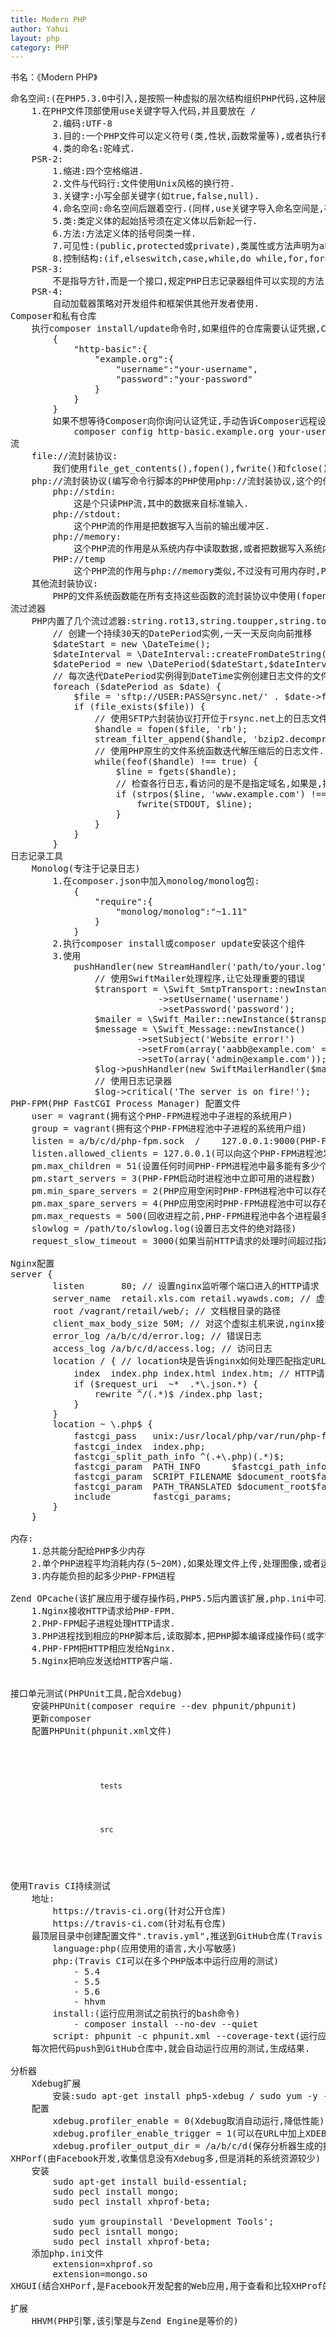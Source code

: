 ```yaml
---
title: Modern PHP
author: Yahui
layout: php
category: PHP
---
```



书名：《Modern PHP》

<pre style="text-align: left;">
命名空间:(在PHP5.3.0中引入,是按照一种虚拟的层次结构组织PHP代码,这种层次结构类似操作系统中文件系统的目录结构)
	1.在PHP文件顶部使用use关键字导入代码,并且要放在<?php标签或命名空间声明语句之后.
	2.使用use关键字导入代码时无需在开头加上\符号,因为PHP假定导入的是完全限定的命名空间.
	3.use关键字必须出现在全局作用域中(即不能在类或函数中),因为这个关键字在编译时使用.不过,use关键字可以在命名空间声明语句之后使用,导入其他命名空间中的代码.
	4.PHP5.6开始可以导入函数和常亮,不过要调整use语句.
		导入函数:use func Namespace\functionName;
		导入常量:use constant Namespace\CONST_NAME;
		(函数和常亮的别名与类别名的创建方式一样)
	命名空间注意事项:
		1.尽量避免使用简短的导入语法(use Namespace\a,Namespace\b,Namespace\c...)
		2.尽量一个文件定义一个类
		3.有些代码可能没有命名空间,这些代码在全局命名空间中.(PHP原生的Exception类就是如此),此时需要在类(Exception)名称前加上\前缀,就是声明需要在全局命名空间中查找.
性状:
	PHP5.4.0引入的新概念,是类的部分实现(即常量,属性和方法),可以混入一个或多个现有的PHP类中.性状有两个作用:表明类可以做什么(像是接口);提供模块化实现(像是类).比如两个无关的类,具有相同的实现方法.
	实现:
		trait MyTrait{
			// 这里是性状的实现
		} // 只需定义实现功能的属性和方法,其他都不需要.
		class MyClass{
			use MyTrait;
			// 这里是类的实现
		}
		注:PHP解释器在编译时会把性状复制粘贴到类的定义体中,但是不会处理这个操作引入的不兼容问题.如果性状假定类中有特定的属性或方法(在性状中没有定义),要确保相应的类中有对应的属性和方法.
生成器:
	PHP5.5.0引入功能,其实就是PHP函数,只不过生成器从不返回值,只产出值.其优雅体现在,每次产出一个值后,生成器的内部状态都会停顿,向生成器请求下一个值时,内部状态又会恢复,内部状态会一直在停顿和恢复之间切换,知道抵达函数定义体的末尾或遇到空的return;为止.
	注:
		读取一个4GB的CSV,服务器允许PHP使用1GB内存方法:
		function getContent ($file) {
			$handle = fopen($file, 'rb');
			if (false === $handle) {
				return;
			}
			while (false === feof($handle)) {
				yield fgetcsv($handle);
			}
			fclose($handle);
		}
		foreach (getContent('data.csv') as $row) {
			print_r($row);
		}
		(迭代大型数据集或数列时最适合使用生成器,因为这样占用的系统内存量级少.)
闭包:(是对象)
	在创建时封装周围状态的函数,即便闭包所在的环境不存在了,闭包重封装的状态依然存在.
匿名函数:
	没有名称的函数,匿名函数可以赋值给比那辆,还能像其他任何PHP对象那样传递.
(理论上讲,闭包和匿名函数是不同的概念,不过PHP将其视作相同的概念.)
	function getMoney() {
		$rmb = 1;
		$dollar = 6;
		$func = function() use ($rmb) {	
		    echo $rmb;
		    echo $dollar; // 报错,找不到变量
		};
		$func();
	}
字节码缓存(Zend OPcache):
	PHP是解释型语言,PHP解释器执行PHP脚本时会解析PHP脚本代码,把PHP代码编译成一系列Zend操作码,然后执行字节码.
	执行./configure命令时加上 --enable-opcache
	加载扩展:zend_extension = /path/to/opcache.so
代码风格规范:
	PSR-1:
		1.标签:<?php ?> / <??>
		2.编码:UTF-8
		3.目的:一个PHP文件可以定义符号(类,性状,函数常量等),或者执行有副作用的操作(生成结果或处理数据),但不能通知做这两件事.
		4.类的命名:驼峰式.
	PSR-2:
		1.缩进:四个空格缩进.
		2.文件与代码行:文件使用Unix风格的换行符.
		3.关键字:小写全部关键字(如true,false,null).
		4.命名空间:命名空间后跟着空行.(同样,use关键字导入命名空间是,在一系列use后也加一个空行)
		5.类:类定义体的起始括号须在定义体以后新起一行.
		6.方法:方法定义体的括号同类一样.
		7.可见性:(public,protected或private),类属性或方法声明为abstract或final时必须放在可见性之前.如果声明为static,必须放在可见性之后.
		8.控制结构:(if,elseswitch,case,while,do while,for,foreach,try,catch等),后有一对圆括号,起始圆括号后不能有空格,结束圆括号之前不能有空格.控制结构的起始括号须与控制结构关键字同行,控制结构关键字后面的结束括号必须单独一行.
	PSR-3:
		不是指导方针,而是一个接口,规定PHP日志记录器组件可以实现的方法.
	PSR-4:
		自动加载器策略对开发组件和框架供其他开发者使用.
Composer和私有仓库
	执行composer install/update命令时,如果组件的仓库需要认证凭据,Composer会提醒你.Composer还会询问你是否把仓库的认证凭据保存在本地的auth.json文件(和composer.json文件放在同一级目录中).下面是auth.json文件的内容示例:
		{
			"http-basic":{
				"example.org":{
					"username":"your-username",
					"password":"your-password"
				}
			}
		}
		如果不想等待Composer向你询问认证凭证,手动告诉Composer远程设备的认证凭据,可以使用:
			composer config http-basic.example.org your-username your-password
流
	file://流封装协议:
		我们使用file_get_contents(),fopen(),fwrite()和fclose()函数读写文件系统.因为PHP默认使用的流封装协议是file://.
	php://流封装协议(编写命令行脚本的PHP使用php://流封装协议,这个的作用是与PHP脚本的标准输出和标准错误文件描述符通信):
		php://stdin:
			这是个只读PHP流,其中的数据来自标准输入.
		php://stdout:
			这个PHP流的作用是把数据写入当前的输出缓冲区.
		php://memory:
			这个PHP流的作用是从系统内存中读取数据,或者把数据写入系统内存.(这个PHP流的缺点是,可用内存是有限的,使用php://temp流更安全)
		PHP://temp
			这个PHP流的作用与php://memory类似,不过没有可用内存时,PHP会把数据写入临时文件.
	其他流封装协议:
		PHP的文件系统函数能在所有支持这些函数的流封装协议中使用(fopen(),fgets(),fputs(),feof()和fclose()),并非仅仅是处理文件系统中的文件.
流过滤器
	PHP内置了几个流过滤器:string.rot13,string.toupper,string.tolower和string.strip_tags.这些过滤器基本上没什么用,要使用自定义的过滤器.
		// 创建一个持续30天的DatePeriod实例,一天一天反向向前推移
		$dateStart = new \DateTeime();
		$dateInterval = \DateInterval::createFromDateString('-1 daty');
		$datePeriod = new \DatePeriod($dateStart,$dateInterval,30);
		// 每次迭代DatePeriod实例得到DateTime实例创建日志文件的文件名
		foreach ($datePeriod as $date) {
			$file = 'sftp://USER:PASS@rsync.net/' . $date->format('Y-m-d') . '.log.bz2';
			if (file_exists($file)) {
				// 使用SFTP六封装协议打开位于rsync.net上的日志文件流资源.吧bzip2.decompression流过滤器附加在日志文件流资源上,实时解压缩bzip2格式的日志文件.
				$handle = fopen($file, 'rb');
				stream_filter_append($handle, 'bzip2.decompress');
				// 使用PHP原生的文件系统函数迭代解压缩后的日志文件.
				while(feof($handle) !== true) {
					$line = fgets($handle);
					// 检查各行日志,看访问的是不是指定域名,如果是,把这一行日志写入标准输出.
					if (strpos($line, 'www.example.com') !== false) {
						fwrite(STDOUT, $line);
					}
				}
			}
		}
日志记录工具
	Monolog(专注于记录日志)
		1.在composer.json中加入monolog/monolog包:
			{
				"require":{
					"monolog/monolog":"~1.11"
				}
			}
		2.执行composer install或composer update安装这个组件
		3.使用
			<?php
				// 使用Composer自动加载器
				require 'path/to/vendor/autoload.php'
				// 导入Monolog的命名空间
				use Monolog\Logger;
				use Monolog\Handler\StreamHandler;
				use Monolog\Handler\SwiftMailerHandler;
				// 设置Monolog提供的日志记录器
				$log = new Logger('my-app-name');
				// Monolog就会记录Logger::WARNING及以上等级的日志消息并写入path/to/your.log文件
				$log->pushHandler(new StreamHandler('path/to/your.log', Logger::WARNING));
				// 使用SwiftMailer处理程序,让它处理重要的错误
				$transport = \Swift_SmtpTransport::newInstance('smtp.example.com', 587)
							->setUsername('username')
							->setPassword('password');
				$mailer = \Swift_Mailer::newInstance($transport);
				$message = \Swift_Message::newInstance()
						->setSubject('Website error!')
						->setFrom(array('aabb@example.com' => 'Yan'))
						->setTo(array('admin@example.com'));
				$log->pushHandler(new SwiftMailerHandler($mailer, $message, Looger::CRITICAL));
				// 使用日志记录器
				$log->critical('The server is on fire!');
PHP-FPM(PHP FastCGI Process Manager) 配置文件
	user = vagrant(拥有这个PHP-FPM进程池中子进程的系统用户)
	group = vagrant(拥有这个PHP-FPM进程池中子进程的系统用户组)
	listen = a/b/c/d/php-fpm.sock  /    127.0.0.1:9000(PHP-FPM进程池监听的IP地址和端口号,如果在同一台机器可以使用sock监听)
	listen.allowed_clients = 127.0.0.1(可以向这个PHP-FPM进程池发送请求的IP地址,一个或者多个)
	pm.max_children = 51(设置任何时间PHP-FPM进程池中最多能有多少个进程)
	pm.start_servers = 3(PHP-FPM启动时进程池中立即可用的进程数)
	pm.min_spare_servers = 2(PHP应用空闲时PHP-FPM进程池中可以存在的进程数量最小值)
	pm.max_spare_servers = 4(PHP应用空闲时PHP-FPM进程池中可以存在的进程数量最大值)
	pm.max_requests = 500(回收进程之前,PHP-FPM进程池中各个进程最多能处理的HTTP请求数量)
	slowlog = /path/to/slowlog.log(设置日志文件的绝对路径)
	request_slow_timeout = 3000(如果当前HTTP请求的处理时间超过指定的值,就把请求写入日志中)

Nginx配置
server {
   	  	listen       80; // 设置nginx监听哪个端口进入的HTTP请求
    	server_name  retail.xls.com retail.wyawds.com; // 虚拟主机的域名
      	root /vagrant/retail/web/; // 文档根目录的路径
      	client_max_body_size 50M; // 对这个虚拟主机来说,nginx接受HTTP请求主体长度的最大值
      	error_log /a/b/c/d/error.log; // 错误日志
      	access_log /a/b/c/d/access.log; // 访问日志
      	location / { // location块是告诉nginx如何处理匹配指定URL模式的HTTP请求
          	index  index.php index.html index.htm; // HTTP请求URI没指定文件时默认文件
          	if ($request_uri  ~*  .*\.json.*) {
             	rewrite ^/(.*)$ /index.php last;
          	}
      	}
      	location ~ \.php$ {
            fastcgi_pass   unix:/usr/local/php/var/run/php-fpm.sock; // 对应PHP-FPM设置监听的地址
            fastcgi_index  index.php;
            fastcgi_split_path_info ^(.+\.php)(.*)$;
            fastcgi_param  PATH_INFO      $fastcgi_path_info;
            fastcgi_param  SCRIPT_FILENAME $document_root$fastcgi_script_name;
            fastcgi_param  PATH_TRANSLATED $document_root$fastcgi_path_info;
            include        fastcgi_params;
    	}
	}

内存:
	1.总共能分配给PHP多少内存
	2.单个PHP进程平均消耗内存(5~20M),如果处理文件上传,处理图像,或者运行的是内存集中型应用会高一些.
	3.内存能负担的起多少PHP-FPM进程

Zend OPcache(该扩展应用于缓存操作码,PHP5.5后内置该扩展,php.ini中可以进行配置)
	1.Nginx接收HTTP请求给PHP-FPM.
	2.PHP-FPM起子进程处理HTTP请求.
	3.PHP进程找到相应的PHP脚本后,读取脚本,把PHP脚本编译成操作码(或字节码),然后执行编译得到操作码,生成响应
	4.PHP-FPM把HTTP相应发给Nginx.
	5.Nginx把响应发送给HTTP客户端.


接口单元测试(PHPUnit工具,配合Xdebug)
	安装PHPUnit(composer require --dev phpunit/phpunit)
	更新composer
	配置PHPUnit(phpunit.xml文件)
	<code>
		<?xml version="1." encoding="UTF-8"?>
		<phpunit bootstrap="tests/bootstra.php">
			<testsuites>
				<testsuite name="whovian">
					<directory suffix="Test.php">tests</directory>
				</testsuite>
			</testsuites>
			<filter>
				<whitelist>
					<directory>src</directory>
				</whitelist>
			</filter>
		</phpunit>
	</code>

使用Travis CI持续测试
	地址:
		https://travis-ci.org(针对公开仓库)
		https://travis-ci.com(针对私有仓库)
	最顶层目录中创建配置文件".travis.yml",推送到GitHub仓库(Travis CI配置文件使用YAML格式编写)
		language:php(应用使用的语言,大小写敏感)
		php:(Travis CI可以在多个PHP版本中运行应用的测试)
			- 5.4
			- 5.5
			- 5.6
			- hhvm
		install:(运行应用测试之前执行的bash命令)
			- composer install --no-dev --quiet
		script: phpunit -c phpunit.xml --coverage-text(运行应用测试的bash命令)
	每次把代码push到GitHub仓库中,就会自动运行应用的测试,生成结果.

分析器
	Xdebug扩展
		安装:sudo apt-get install php5-xdebug / sudo yum -y --enablerepo=epel,remi,remi-php56 install php-xdebug
	配置
		xdebug.profiler_enable = 0(Xdebug取消自动运行,降低性能)
		xdebug.profiler_enable_trigger = 1(可以在URL中加上XDEBUG_PROFILE=1查询参数来启动,Xdebug检测到这个参数,就会开始分析当前请求,然后生成报告)
		xdebug.profiler_output_dir = /a/b/c/d(保存分析器生成的报告)
XHPorf(由Facebook开发,收集信息没有Xdebug多,但是消耗的系统资源较少)
	安装
		sudo apt-get install build-essential;
		sudo pecl install mongo;
		sudo pecl install xhprof-beta;

		sudo yum groupinstall 'Development Tools';
		sudo pecl isntall mongo;
		sudo pecl install xhprof-beta;
	添加php.ini文件
		extension=xhprof.so
		extension=mongo.so
XHGUI(结合XHPorf,是Facebook开发配套的Web应用,用于查看和比较XHProf的分析结果)

扩展
	HHVM(PHP引擎,该引擎是与Zend Engine是等价的)
</pre>